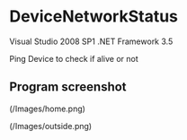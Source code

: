 # DeviceNetworkStatus

Visual Studio 2008 SP1
.NET Framework 3.5

Ping Device to check if alive or not


## Program screenshot

(/Images/home.png)

(/Images/outside.png)
